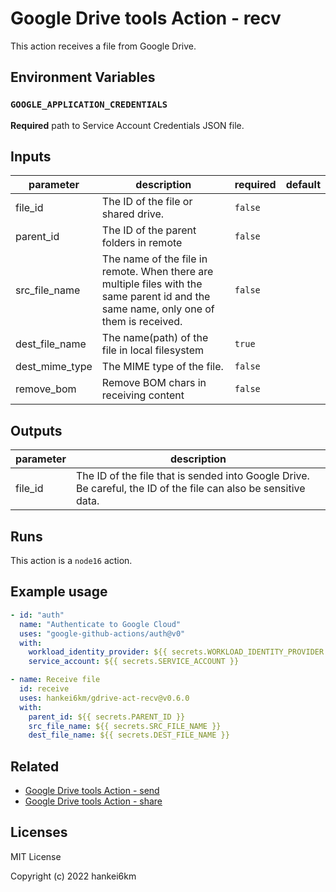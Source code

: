 # Google Drive tools Action - recv

This action receives a file from Google Drive.

## Environment Variables

### `GOOGLE_APPLICATION_CREDENTIALS`

**Required** path to Service Account Credentials JSON file.



## Inputs

| parameter | description | required | default |
| --- | --- | --- | --- |
| file_id | The ID of the file or shared drive. | `false` |  |
| parent_id | The ID of the parent folders in remote | `false` |  |
| src_file_name | The name of the file in remote. When there are multiple files with the same parent id and the same name, only one of them is received. | `false` |  |
| dest_file_name | The name(path) of the file in local filesystem | `true` |  |
| dest_mime_type | The MIME type of the file. | `false` |  |
| remove_bom | Remove BOM chars in receiving content | `false` |  |


## Outputs

| parameter | description |
| --- | --- |
| file_id | The ID of the file that is sended into Google Drive. Be careful, the ID of the file can also be sensitive data. |


## Runs

This action is a `node16` action.



## Example usage

```yaml
- id: "auth"
  name: "Authenticate to Google Cloud"
  uses: "google-github-actions/auth@v0"
  with:
    workload_identity_provider: ${{ secrets.WORKLOAD_IDENTITY_PROVIDER }}
    service_account: ${{ secrets.SERVICE_ACCOUNT }}

- name: Receive file
  id: receive
  uses: hankei6km/gdrive-act-recv@v0.6.0
  with:
    parent_id: ${{ secrets.PARENT_ID }}
    src_file_name: ${{ secrets.SRC_FILE_NAME }}
    dest_file_name: ${{ secrets.DEST_FILE_NAME }}
```

## Related

- [Google Drive tools Action - send](https://github.com/hankei6km/gdrive-act-send)
- [Google Drive tools Action - share](https://github.com/hankei6km/gdrive-act-share)

## Licenses

MIT License

Copyright (c) 2022 hankei6km

